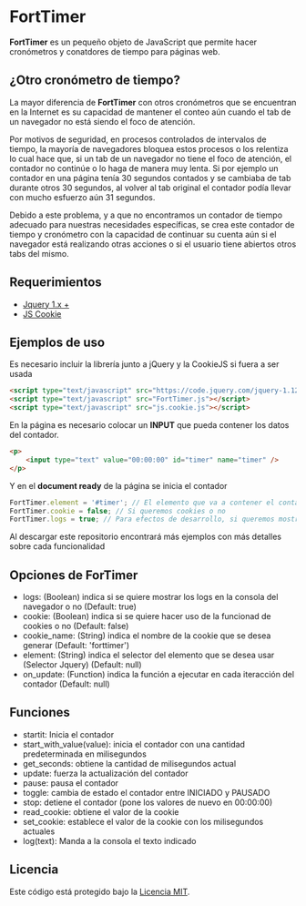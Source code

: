 # FortTimer

**FortTimer** es un pequeño objeto de JavaScript que permite hacer cronómetros y conatdores de tiempo para páginas web. 

## ¿Otro cronómetro de tiempo?

La mayor diferencia de **FortTimer** con otros cronómetros que se encuentran en la Internet es su capacidad de mantener el conteo aún cuando el tab de un navegador no está siendo el foco de atención.

Por motivos de seguridad, en procesos controlados de intervalos de tiempo, la mayoría de navegadores bloquea estos procesos o los relentiza lo cual hace que, si un tab de un navegador no tiene el foco de atención, el contador no continúe o lo haga de manera muy lenta. Si por ejemplo un contador en una página tenía 30 segundos contados y se cambiaba de tab durante otros 30 segundos, al volver al tab original el contador podía llevar con mucho esfuerzo aún 31 segundos.

Debido a este problema, y a que no encontramos un contador de tiempo adecuado para nuestras necesidades específicas, se crea este contador de tiempo y cronómetro con la capacidad de continuar su cuenta aún si el navegador está realizando otras acciones o si el usuario tiene abiertos otros tabs del mismo.

## Requerimientos

* [Jquery 1.x +](https://jquery.com/)
* [JS Cookie](https://github.com/js-cookie/js-cookie)

## Ejemplos de uso

Es necesario incluir la librería junto a jQuery y la CookieJS si fuera a ser usada

```html
<script type="text/javascript" src="https://code.jquery.com/jquery-1.12.3.min.js"></script>
<script type="text/javascript" src="FortTimer.js"></script>
<script type="text/javascript" src="js.cookie.js"></script>
```

En la página es necesario colocar un **INPUT** que pueda contener los datos del contador.

```html
<p>
	<input type="text" value="00:00:00" id="timer" name="timer" />
</p>
```

Y en el **document ready** de la página se inicia el contador

```javascript
FortTimer.element = '#timer'; // El elemento que va a contener el contador
FortTimer.cookie = false; // Si queremos cookies o no
FortTimer.logs = true; // Para efectos de desarrollo, si queremos mostrar todos los mensajes de consola
```

Al descargar este repositorio encontrará más ejemplos con más detalles sobre cada funcionalidad

## Opciones de ForTimer

* logs: (Boolean) indica si se quiere mostrar los logs en la consola del navegador o no (Default: true)
* cookie: (Boolean) indica si se quiere hacer uso de la funcionad de cookies o no (Default: false)
* cookie_name: (String) indica el nombre de la cookie que se desea generar (Default: 'forttimer')
* element: (String) indica el selector del elemento que se desea usar (Selector Jquery) (Default: null)
* on_update: (Function) indica la función a ejecutar en cada iteracción del contador (Default: null)

## Funciones

* startit: Inicia el contador
* start_with_value(value): inicia el contador con una cantidad predeterminada en milisegundos
* get_seconds: obtiene la cantidad de milisegundos actual
* update: fuerza la actualización del contador
* pause: pausa el contador
* toggle: cambia de estado el contador entre INICIADO y PAUSADO
* stop: detiene el contador (pone los valores de nuevo en 00:00:00)
* read_cookie: obtiene el valor de la cookie
* set_cookie: establece el valor de la cookie con los milisegundos actuales
* log(text): Manda a la consola el texto indicado

## Licencia

Este código está protegido bajo la [Licencia MIT](https://opensource.org/licenses/MIT).

